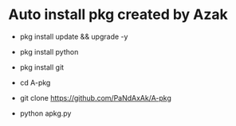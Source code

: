 # Auto install pkg created by Azak

- pkg install update && upgrade -y

- pkg install python

- pkg install git

- cd A-pkg

- git clone https://github.com/PaNdAxAk/A-pkg

- python apkg.py
